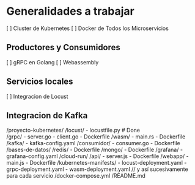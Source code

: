 # Generalidades a trabajar
[ ] Cluster de Kubernetes 
[ ] Docker de Todos los Microservicios 

## Productores y Consumidores 
[ ] gRPC en Golang 
[ ] Webassembly 
## Servicios locales
[ ] Integracion de Locust 
## Integracion de Kafka 


/proyecto-kubernetes/
  /locust/
    - locustfile.py  # Done  
  /grpc/
    - server.go
    - client.go
    - Dockerfile
  /wasm/
    - main.rs
    - Dockerfile
  /kafka/
    - kafka-config.yaml
  /consumidor/
    - consumer.go
    - Dockerfile
  /bases-de-datos/
    /redis/
      - Dockerfile
    /mongo/
      - Dockerfile
  /grafana/
    - grafana-config.yaml
  /cloud-run/
    /api/
      - server.js
      - Dockerfile
    /webapp/
      - main.js
      - Dockerfile
  /kubernetes-manifests/
    - locust-deployment.yaml
    - grpc-deployment.yaml
    - wasm-deployment.yaml
    // y así sucesivamente para cada servicio
  /docker-compose.yml
  /README.md
